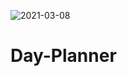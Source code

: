 ![2021-03-08](https://user-images.githubusercontent.com/78880738/110422630-f7f04f80-805c-11eb-8158-dd445937fcc4.png)
# Day-Planner
